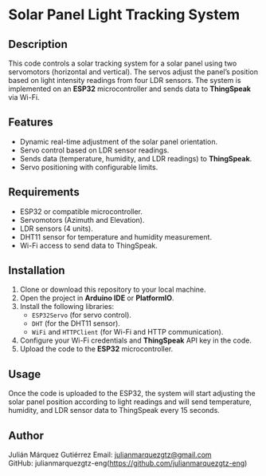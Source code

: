 # Solar Panel Light Tracking System

## Description

This code controls a solar tracking system for a solar panel using two servomotors (horizontal and vertical). The servos adjust the panel’s position based on light intensity readings from four LDR sensors. The system is implemented on an **ESP32** microcontroller and sends data to **ThingSpeak** via Wi-Fi.

## Features

- Dynamic real-time adjustment of the solar panel orientation.
- Servo control based on LDR sensor readings.
- Sends data (temperature, humidity, and LDR readings) to **ThingSpeak**.
- Servo positioning with configurable limits.

## Requirements

- ESP32 or compatible microcontroller.
- Servomotors (Azimuth and Elevation).
- LDR sensors (4 units).
- DHT11 sensor for temperature and humidity measurement.
- Wi-Fi access to send data to ThingSpeak.

## Installation

1. Clone or download this repository to your local machine.
2. Open the project in **Arduino IDE** or **PlatformIO**.
3. Install the following libraries:
   - `ESP32Servo` (for servo control).
   - `DHT` (for the DHT11 sensor).
   - `WiFi` and `HTTPClient` (for Wi-Fi and HTTP communication).
4. Configure your Wi-Fi credentials and **ThingSpeak** API key in the code.
5. Upload the code to the **ESP32** microcontroller.

## Usage

Once the code is uploaded to the ESP32, the system will start adjusting the solar panel position according to light readings and will send temperature, humidity, and LDR sensor data to ThingSpeak every 15 seconds.

## Author

Julián Márquez Gutiérrez
Email: julianmarquezgtz@gmail.com  
GitHub: julianmarquezgtz-eng(https://github.com/julianmarquezgtz-eng)
